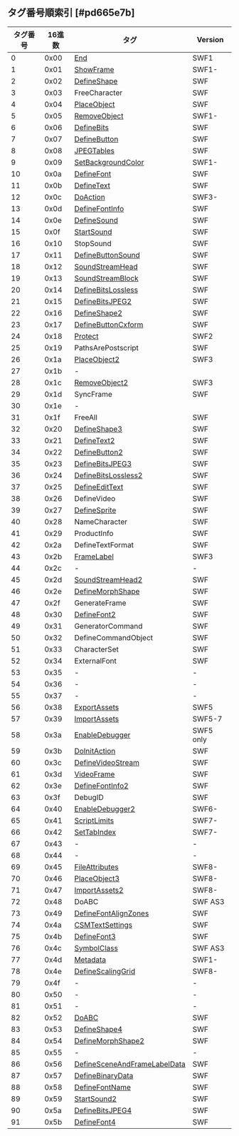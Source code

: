 ##  タグ番号順索引 [#pd665e7b]

|タグ番号|16進数|タグ|Version|
| --- | --- | --- | --- |
|0|0x00|[End](制御タグ_End)|SWF1|
|1|0x01|[ShowFrame](表示リスト_表示リストタグ_ShowFrame)|SWF1-|
|2|0x02|[DefineShape](シェイプ_シェイプの構造_シェイプタグ)|SWF|
|3|0x03|FreeCharacter|SWF|
|4|0x04|[PlaceObject](表示リスト_表示リストタグ_PlaceObject)|SWF|
|5|0x05|[RemoveObject](表示リスト_表示リストタグ_RemoveObject)|SWF1-|
|6|0x06|[DefineBits](ビットマップ_DefineBits)|SWF|
|7|0x07|[DefineButton](ボタン_ボタンタグ#DefineButton)|SWF|
|8|0x08|[JPEGTables](ビットマップ_JPEGTables)|SWF|
|9|0x09|[SetBackgroundColor](制御タグ_SetBackgroundColor)|SWF1-|
|10|0x0a|[DefineFont](フォントとテキスト_フォントタグ)|SWF|
|11|0x0b|[DefineText](フォントとテキスト_静的テキストタグ)|SWF|
|12|0x0c|[DoAction](アクション_SWF_3_アクションモデル_SWF_3_アクション)|SWF3-|
|13|0x0d|[DefineFontInfo](フォントとテキスト_フォントタグ#DefineFontInfo)|SWF|
|14|0x0e|[DefineSound](サウンド_イベントサウンド)|SWF|
|15|0x0f|[StartSound](サウンド_イベントサウンド#StartSound)|SWF|
|16|0x10|StopSound|SWF|
|17|0x11|[DefineButtonSound](ボタン_ボタンタグ#DefineButtonSound)|SWF|
|18|0x12|[SoundStreamHead](サウンド_ストリーミングサウンド#SoundStreamHead)|SWF|
|19|0x13|[SoundStreamBlock](サウンド_ストリーミングサウンド#SoundStreamBlock)|SWF|
|20|0x14|[DefineBitsLossless](ビットマップ_DefineBitsLossless)|SWF|
|21|0x15|[DefineBitsJPEG2](ビットマップ_DefineBitsJPEG2)|SWF|
|22|0x16|[DefineShape2](シェイプ_シェイプの構造_シェイプタグ#DefineShape2)|SWF|
|23|0x17|[DefineButtonCxform](ボタン_ボタンタグ#DefineButtonCxform)|SWF|
|24|0x18|[Protect](制御タグ_Protect)|SWF2|
|25|0x19|PathsArePostscript|SWF|
|26|0x1a|[PlaceObject2](表示リスト_表示リストタグ_PlaceObject2)|SWF3|
|27|0x1b|-||
|28|0x1c|[RemoveObject2](表示リスト_表示リストタグ_RemoveObject2)|SWF3|
|29|0x1d|SyncFrame|SWF|
|30|0x1e|-||
|31|0x1f|FreeAll|SWF|
|32|0x20|[DefineShape3](シェイプ_シェイプの構造_シェイプタグ#DefineShape3)|SWF|
|33|0x21|[DefineText2](フォントとテキスト_静的テキストタグ#DefineText2)|SWF|
|34|0x22|[DefineButton2](ボタン_ボタンタグ#DefineButton2)|SWF|
|35|0x23|[DefineBitsJPEG3](ビットマップ_DefineBitsJPEG3)|SWF|
|36|0x24|[DefineBitsLossless2](ビットマップ_DefineBitsLossless2)|SWF|
|37|0x25|[DefineEditText](フォントとテキスト_動的テキストタグ)|SWF|
|38|0x26|DefineVideo|SWF|
|39|0x27|[DefineSprite](スプライトとムービークリップ_DefineSprite)|SWF|
|40|0x28|NameCharacter|SWF|
|41|0x29|ProductInfo|SWF|
|42|0x2a|DefineTextFormat|SWF|
|43|0x2b|[FrameLabel](制御タグ_FrameLabel)|SWF3|
|44|0x2c|-|-|
|45|0x2d|[SoundStreamHead2](サウンド_ストリーミングサウンド#SoundStreamHead2)|SWF|
|46|0x2e|[DefineMorphShape](シェイプモーフィング_DefineMorphShape)|SWF|
|47|0x2f|GenerateFrame|SWF|
|48|0x30|[DefineFont2](フォントとテキスト_フォントタグ#DefineFont2)|SWF|
|49|0x31|GeneratorCommand|SWF|
|50|0x32|DefineCommandObject|SWF|
|51|0x33|CharacterSet|SWF|
|52|0x34|ExternalFont|SWF|
|53|0x35|-|-|
|54|0x36|-|-|
|55|0x37|-|-|
|56|0x38|[ExportAssets](制御タグ_ExportAssets)|SWF5|
|57|0x39|[ImportAssets](制御タグ_ImportAssets)|SWF5-7|
|58|0x3a|[EnableDebugger](制御タグ_EnableDebugger)|SWF5 only|
|59|0x3b|[DoInitAction](アクション_SWF_6_アクションモデル_SWF_6_アクション)|SWF|
|60|0x3c|[DefineVideoStream](ビデオ_SWF_ビデオタグ)|SWF|
|61|0x3d|[VideoFrame](ビデオ_SWF_ビデオタグ#VideoFrame)|SWF|
|62|0x3e|[DefineFontInfo2](フォントとテキスト_フォントタグ#DefineFontInfo2)|SWF|
|63|0x3f|DebugID|SWF|
|64|0x40|[EnableDebugger2](制御タグ_EnableDebugger2)|SWF6-|
|65|0x41|[ScriptLimits](制御タグ_ScriptLimits)|SWF7-|
|66|0x42|[SetTabIndex](制御タグ_SetTabIndex)|SWF7-|
|67|0x43|-|-|
|68|0x44|-|-|
|69|0x45|[FileAttributes](制御タグ_FileAttributes)|SWF8-|
|70|0x46|[PlaceObject3](表示リスト_表示リストタグ_PlaceObject3)|SWF8-|
|71|0x47|[ImportAssets2](制御タグ_ImportAssets2)|SWF8-|
|72|0x48|DoABC|SWF AS3|
|73|0x49|[DefineFontAlignZones](フォントとテキスト_フォントタグ#DefineFontAlignZones)|SWF|
|74|0x4a|[CSMTextSettings](フォントとテキスト_動的テキストタグ#CSMTextSettings)|SWF|
|75|0x4b|[DefineFont3](フォントとテキスト_フォントタグ#DefineFont3)|SWF|
|76|0x4c|[SymbolClass](制御タグ_SymbolClass)|SWF AS3|
|77|0x4d|[Metadata](制御タグ_Metadata)|SWF1-|
|78|0x4e|[DefineScalingGrid](制御タグ_DefineScalingGrid)|SWF8-|
|79|0x4f|-|-|
|80|0x50|-|-|
|81|0x51|-|-|
|82|0x52|[DoABC](アクション_SWF_9_アクションモデル)|SWF|
|83|0x53|[DefineShape4](シェイプ_シェイプの構造_シェイプタグ#DefineShape4)|SWF|
|84|0x54|[DefineMorphShape2](シェイプモーフィング_DefineMorphShape2)|SWF|
|85|0x55|-|-|
|86|0x56|[DefineSceneAndFrameLabelData](制御タグ_DefineSceneAndFrameLabelData)|SWF|
|87|0x57|[DefineBinaryData](バイナリデータ_DefineBinaryData)|SWF|
|88|0x58|[DefineFontName](フォントとテキスト_フォントタグ#DefineFontName)|SWF|
|89|0x59|[StartSound2](サウンド_イベントサウンド#StartSound2)|SWF|
|90|0x5a|[DefineBitsJPEG4](ビットマップ_DefineBitsJPEG4)|SWF|
|91|0x5b|[DefineFont4](フォントとテキスト_動的テキストタグ#DefineFont4)|SWF|

